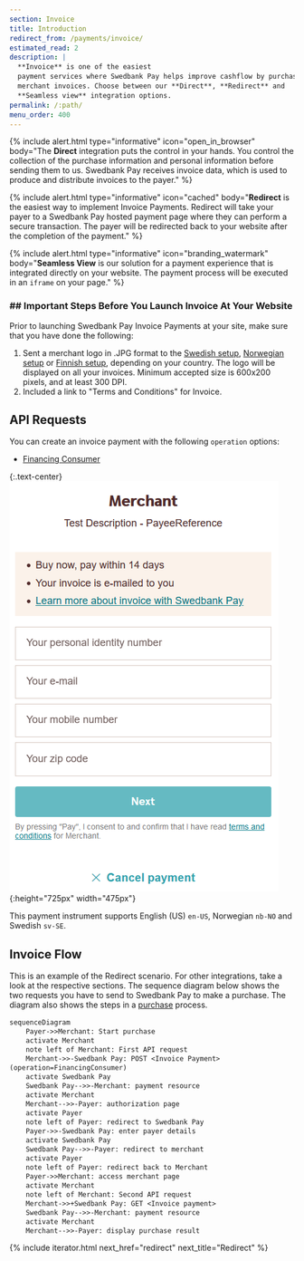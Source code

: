 ```yaml
---
section: Invoice
title: Introduction
redirect_from: /payments/invoice/
estimated_read: 2
description: |
  **Invoice** is one of the easiest
  payment services where Swedbank Pay helps improve cashflow by purchasing
  merchant invoices. Choose between our **Direct**, **Redirect** and
  **Seamless view** integration options.
permalink: /:path/
menu_order: 400
---
```


{% include alert.html type="informative"
                      icon="open_in_browser"
                      body="The **Direct** integration puts the control in your
                      hands. You control the collection of the purchase
                      information and personal information before sending them
                      to us. Swedbank Pay receives invoice data, which is used
                      to produce and distribute invoices to the
                      payer." %}

{% include alert.html type="informative"
                      icon="cached"
                      body="**Redirect** is the easiest way to implement Invoice
                      Payments. Redirect will take your payer to a Swedbank
                      Pay hosted payment page where they can perform a secure
                      transaction. The payer will be redirected back to your
                      website after the completion of the payment." %}

{% include alert.html type="informative"
                      icon="branding_watermark"
                      body="**Seamless View** is our solution for a payment
                      experience that is integrated directly on your website.
                      The payment process will be executed in an `iframe` on
                      your page." %}

### ## Important Steps Before You Launch Invoice At Your Website

Prior to launching Swedbank Pay Invoice Payments at your site, make sure that
you have done the following:

1.  Sent a merchant logo in .JPG format to the [Swedish
    setup][setup-mail-sweden], [Norwegian setup][setup-mail-norway] or [Finnish
    setup][setup-mail-finland], depending on your country. The logo will be
    displayed on all your invoices. Minimum accepted size is 600x200 pixels, and
    at least 300 DPI.
2.  Included a link to "Terms and Conditions" for Invoice.

## API Requests

You can create an invoice payment with the following `operation`
options:

*   [Financing Consumer][financing-consumer]

{:.text-center}
![screenshot of the first Invoice redirect page][fincon-invoice-redirect]{:height="725px" width="475px"}

This payment instrument supports English (US) `en-US`, Norwegian `nb-NO` and
Swedish `sv-SE`.

## Invoice Flow

This is an example of the Redirect scenario. For other integrations, take a
look at the respective sections. The sequence diagram below shows the two
requests you have to send to Swedbank Pay to make a purchase. The diagram also
shows the steps in a [purchase][purchase] process.

```mermaid
sequenceDiagram
    Payer->>Merchant: Start purchase
    activate Merchant
    note left of Merchant: First API request
    Merchant->>-Swedbank Pay: POST <Invoice Payment> (operation=FinancingConsumer)
    activate Swedbank Pay
    Swedbank Pay-->>-Merchant: payment resource
    activate Merchant
    Merchant-->>-Payer: authorization page
    activate Payer
    note left of Payer: redirect to Swedbank Pay
    Payer->>-Swedbank Pay: enter payer details
    activate Swedbank Pay
    Swedbank Pay-->>-Payer: redirect to merchant
    activate Payer
    note left of Payer: redirect back to Merchant
    Payer->>Merchant: access merchant page
    activate Merchant
    note left of Merchant: Second API request
    Merchant->>+Swedbank Pay: GET <Invoice payment>
    Swedbank Pay-->>-Merchant: payment resource
    activate Merchant
    Merchant-->>-Payer: display purchase result
```

{% include iterator.html next_href="redirect" next_title="Redirect" %}

[financing-consumer]: /payment-instruments/invoice/features/technical-reference/financing-consumer
[fincon-invoice-redirect]: /assets/img/payments/fincon-invoice-redirect-first-en.png
[purchase]: /payment-instruments/invoice/features/technical-reference/create-payment
[setup-mail-finland]: mailto:verkkokauppa.setup@swedbankpay.fi
[setup-mail-norway]: mailto:ehandelsetup@swedbankpay.no
[setup-mail-sweden]: mailto:ehandelsetup@swedbankpay.se
